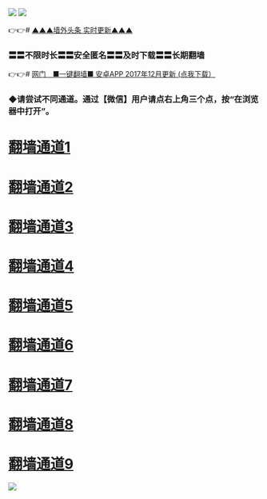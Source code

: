 <tr>
    <td align=center><img src="https://github.com/gyhhx/image-upload/blob/master/gy2-1.jpg" /></td>
 </tr> 
<tr>
  <td align=center><img src="https://github.com/gyhhx/image-upload/blob/master/%E5%BE%AE%E4%BF%A1%E8%AF%B4%E6%98%8E4.jpg" /></td>  
</tr>

👉👉# <a href="http://41346234.wx.tq.xn--lavamki-9wa.fi/show.htm?ogNews&from=gitgy">▲▲▲墙外头条  实时更新▲▲▲</a>

### 〓〓不限时长〓〓安全匿名〓〓及时下载〓〓长期翻墙
👉👉#  <a href="http://t.cn/RTk8U6c">网门　■一键翻墙■ 安卓APP 2017年12月更新 (点我下载）</a>

### ◆请尝试不同通道。通过【微信】用户请点右上角三个点，按“在浏览器中打开”。
   #  <a target="_blank" href="https://s3.ap-south-1.amazonaws.com/ogatem/show.htm?from=gitgy">翻墙通道1</a><br/>
   #  <a target="_blank" href="https://s3.ap-northeast-2.amazonaws.com/ogates/show.htm?from=gitgy">翻墙通道2</a><br/>
   #  <a target="_blank" href="https://s3.amazonaws.com/ogate/show.htm?from=gitgy">翻墙通道3</a><br/>
   #  <a target="_blank" href="https://s3-us-west-1.amazonaws.com/ogaten/show.htm?from=gitgy">翻墙通道4</a><br/>
   #  <a target="_blank" href="https://s3.us-east-2.amazonaws.com/ogateh/show.htm?from=gitgy">翻墙通道5</a><br/>
   #  <a target="_blank" href="https://s3.eu-central-1.amazonaws.com/ogatef/show.htm?from=gitgy">翻墙通道6</a><br/>     
   #  <a target="_blank" href="https://s3.eu-west-2.amazonaws.com/ogatel/show.htm?from=gitgy">翻墙通道7</a><br/>
   #  <a target="_blank" href="https://s3.ca-central-1.amazonaws.com/ogatec/show.htm?from=gitgy">翻墙通道8</a><br/>
   #  <a target="_blank" href="https://s3-ap-southeast-2.amazonaws.com/ogatey/show.htm?from=gitgy">翻墙通道9</a><br/>


<tr>
  <td align=center><img src=" https://github.com/gyhhx/image-upload/blob/master/ogate-c.JPG" /></td>  
</tr>
